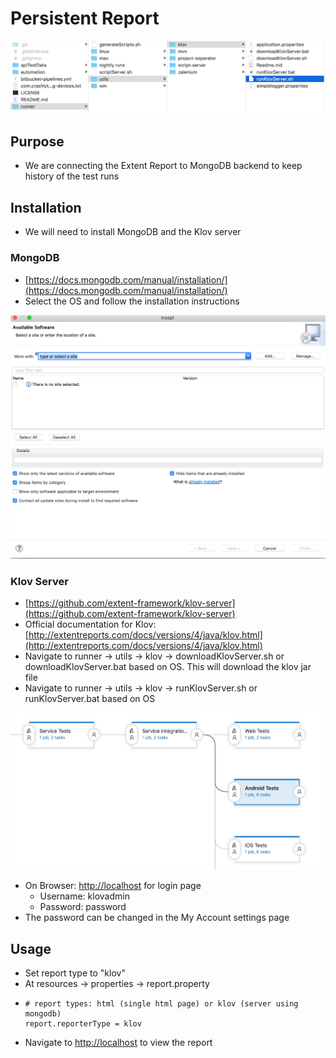 # Persistent Report

![](../.gitbook/assets/image%20%2841%29.png)

## Purpose

* We are connecting the Extent Report to MongoDB backend to keep history of the test runs

## Installation

* We will need to install MongoDB and the Klov server 

### MongoDB

* [https://docs.mongodb.com/manual/installation/](https://docs.mongodb.com/manual/installation/)
* Select the OS and follow the installation instructions

![](../.gitbook/assets/image%20%2887%29.png)

### Klov Server

* [https://github.com/extent-framework/klov-server](https://github.com/extent-framework/klov-server)
* Official documentation for Klov: [http://extentreports.com/docs/versions/4/java/klov.html](http://extentreports.com/docs/versions/4/java/klov.html)
* Navigate to runner -&gt; utils -&gt; klov -&gt; downloadKlovServer.sh or downloadKlovServer.bat based on OS. This will download the klov jar file
* Navigate to runner -&gt; utils -&gt; klov -&gt; runKlovServer.sh or runKlovServer.bat based on OS

![](../.gitbook/assets/image%20%2844%29.png)

* On Browser: [http://localhost](http://localhost) for login page
  * Username: klovadmin
  *  Password: password
* The password can be changed in the My Account settings page

## Usage

* Set report type to "klov"
* At resources -&gt; properties -&gt; report.property
* ```text
  # report types: html (single html page) or klov (server using mongodb)
  report.reporterType = klov
  ```
* Navigate to [http://localhost](http://localhost) to view the report




